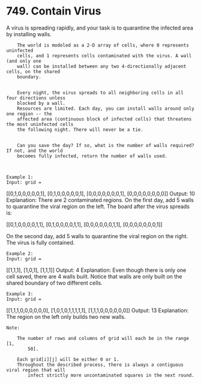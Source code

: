 # 749. Contain Virus

A virus is spreading rapidly, and your task is to quarantine the infected area by installing
        walls.
    
    
        The world is modeled as a 2-D array of cells, where 0 represents uninfected
        cells, and 1 represents cells contaminated with the virus. A wall (and only one
        wall) can be installed between any two 4-directionally adjacent cells, on the shared
        boundary.
    
    
        Every night, the virus spreads to all neighboring cells in all four directions unless
        blocked by a wall.
        Resources are limited. Each day, you can install walls around only one region -- the
        affected area (continuous block of infected cells) that threatens the most uninfected cells
        the following night. There will never be a tie.
    
    
        Can you save the day? If so, what is the number of walls required? If not, and the world
        becomes fully infected, return the number of walls used.
    
    

    Example 1:
    Input: grid =
[[0,1,0,0,0,0,0,1],
 [0,1,0,0,0,0,0,1],
 [0,0,0,0,0,0,0,1],
 [0,0,0,0,0,0,0,0]]
Output: 10
Explanation:
There are 2 contaminated regions.
On the first day, add 5 walls to quarantine the viral region on the left. The board after the virus spreads is:

[[0,1,0,0,0,0,1,1],
 [0,1,0,0,0,0,1,1],
 [0,0,0,0,0,0,1,1],
 [0,0,0,0,0,0,0,1]]

On the second day, add 5 walls to quarantine the viral region on the right. The virus is fully contained.

    

    Example 2:
    Input: grid =
[[1,1,1],
 [1,0,1],
 [1,1,1]]
Output: 4
Explanation: Even though there is only one cell saved, there are 4 walls built.
Notice that walls are only built on the shared boundary of two different cells.

    

    Example 3:
    Input: grid =
[[1,1,1,0,0,0,0,0,0],
 [1,0,1,0,1,1,1,1,1],
 [1,1,1,0,0,0,0,0,0]]
Output: 13
Explanation: The region on the left only builds two new walls.

    

    Note:
    
        The number of rows and columns of grid will each be in the range [1,
            50].
        
        Each grid[i][j] will be either 0 or 1.
        Throughout the described process, there is always a contiguous viral region that will
            infect strictly more uncontaminated squares in the next round.